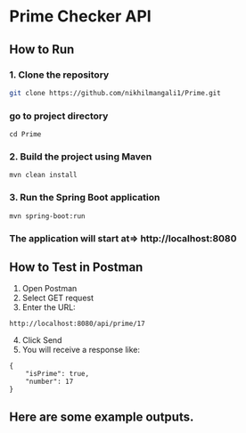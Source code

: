 # Prime Checker API

## How to Run

### 1. Clone the repository
```bash
git clone https://github.com/nikhilmangali1/Prime.git
```

### go to project directory
```
cd Prime
```

### 2. Build the project using Maven
```
mvn clean install
```

### 3. Run the Spring Boot application
```
mvn spring-boot:run
```

### The application will start at=> http://localhost:8080

## How to Test in Postman
1. Open Postman
2. Select GET request
3. Enter the URL:
```
http://localhost:8080/api/prime/17
```
4. Click Send
5. You will receive a response like:
```
{
    "isPrime": true,
    "number": 17
}
```

## Here are some example outputs.


